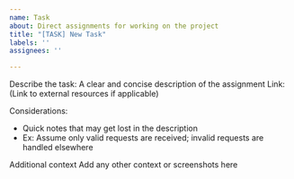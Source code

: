 ```yaml
---
name: Task
about: Direct assignments for working on the project
title: "[TASK] New Task"
labels: ''
assignees: ''

---
```


Describe the task:
A clear and concise description of the assignment
Link: (Link to external resources if applicable)

Considerations:
* Quick notes that may get lost in the description
* Ex: Assume only valid requests are received; invalid requests are handled elsewhere

Additional context
Add any other context or screenshots here
